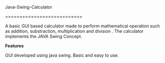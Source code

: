 
Java-Swing-Calculator

===========================

A basic GUI based calculator made to perform mathematical operation such as addition, substraction, multiplication and division . The calculator 
implements the JAVA Swing Concept.


**Features**

GUI developed using java swing. Basic and easy to use.
